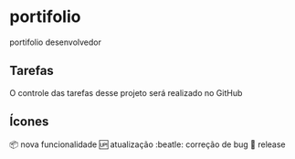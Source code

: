 # portifolio
portifolio desenvolvedor

## Tarefas
O controle das tarefas desse projeto será realizado no GitHub

## Ícones
:package: nova funcionalidade
:up: atualização
:beatle: correção de bug
:checkered_flag: release
